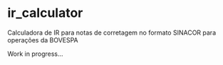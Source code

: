 # ir_calculator
Calculadora de IR para notas de corretagem no formato SINACOR para operações da BOVESPA

Work in progress...


